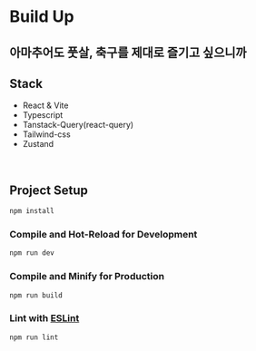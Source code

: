 # Build Up

## 아마추어도 풋살, 축구를 제대로 즐기고 싶으니까

## Stack
- React & Vite
- Typescript
- Tanstack-Query(react-query)
- Tailwind-css
- Zustand

<br/>

## Project Setup

```sh
npm install
```

### Compile and Hot-Reload for Development

```sh
npm run dev
```

### Compile and Minify for Production

```sh
npm run build
```

### Lint with [ESLint](https://eslint.org/)

```sh
npm run lint
```

